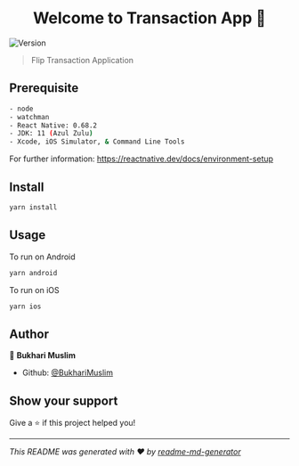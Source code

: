 <h1 align="center">Welcome to Transaction App 👋</h1>
<p>
  <img alt="Version" src="https://img.shields.io/badge/version-0.0.1-blue.svg?cacheSeconds=2592000" />
</p>

> Flip Transaction Application

## Prerequisite

```sh
- node
- watchman
- React Native: 0.68.2
- JDK: 11 (Azul Zulu)
- Xcode, iOS Simulator, & Command Line Tools
```

For further information: https://reactnative.dev/docs/environment-setup

## Install

```sh
yarn install
```

## Usage

To run on Android
```sh
yarn android
```

To run on iOS
```sh
yarn ios
```

## Author

👤 **Bukhari Muslim**

* Github: [@BukhariMuslim](https://github.com/BukhariMuslim)

## Show your support

Give a ⭐️ if this project helped you!

***
_This README was generated with ❤️ by [readme-md-generator](https://github.com/kefranabg/readme-md-generator)_
